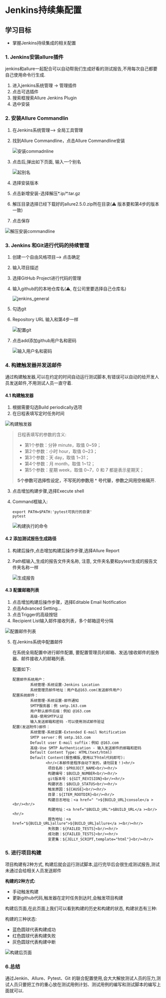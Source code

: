 

# Jenkins持续集配置

## 学习目标

- 掌握Jenkins持续集成的相关配置

### 1. Jenkins安装allure插件

jenkins和allure一起配合可以自动帮我们生成好看的测试报告,不用每次自己都要自己使用命令行生成.

1. 进入jenkins系统管理 -> 管理插件
2. 点击可选插件
3. 搜索框搜索Allure Jenkins Plugin
4. 选中安装

### 2. 安装Allure Commandlin

1. 在Jenkins系统管理——> 全局工具管理

2. 找到Allure Commandline，点击Allure Commandline安装

   ![安装commadnline](img/allure_commandline.png)

3. 点击后,弹出如下页面, 输入一个别名

   ![起别名](img/commandline_name.png)

4. 选择安装版本

5. 点击新增安装-选择解压\*.ip/\*.tar.gz

6. 解压目录选择已经下载好的allure2.5.0.zip所在目录(⚠️ 版本要和第4步的版本一致)

7. 点击保存

![解压安装commandline](img/allure_commind.png)

### 3. Jenkins 和Git进行代码的持续管理

1. 创建一个自由风格项目—> 点击确定

2. 输入项目描述

3. 选择GitHub Project进行代码的管理

4. 输入github的的本地仓库名(⚠️, 在公司里要选择自己仓库名)

   ![jenkins_general](img/J_General.png)

5. 勾选git

6. Repository URL 输入和第4步一样

   ![配置git](img/j_git.png)

7. 点击add添加github用户名和密码

   ![输入用户名和密码](img/j_name_pwd.png)

### 4. 构建触发器并发送邮件

通过构建触发器,可以在约定的时间自动运行测试脚本,有错误可以自动的给开发人员发送邮件,不用测试人员一直守着.

#### 4.1 构建触发器

1. 根据需要勾选Build periodically选项
2. 在日程表填写定时任务时间

![构建触发器](img/jenkins_crontab.png)

> 日程表填写的参数的含义:
>
> - 第1个参数：分钟 minute，取值 0~59；
> - 第2个参数：小时 hour，取值 0~23；
> - 第3个参数：天 day，取值 1~31；
> - 第4个参数：月 month，取值 1~12；
> - 第5个参数：星期 week，取值 0~7，0 和 7 都是表示星期天；
>
> **5个参数可选择性设定，不写死的参数用 * 号代替，参数之间用空格隔开.**

3. 点击增加构建步骤,选择Execute shell

4. Command框输入:

   ```shell
   export PATH=$PATH:'pytest可执行的目录'
   pytest
   ```

   ![构建执行的命令](img/J_构建.png)

#### 4.2 添加测试报告生成路径

1. 构建后操作,点击增加构建后操作步骤,选择Allure Report

2. Path框输入,生成的报告文件夹名称, 注意, 文件夹名要和pytest生成的报告文件夹名称一样

   ![生成报告](img/jenkins_gener_report.png)

#### 4.3 配置邮箱列表

1. 点击增加构建后操作步骤，选择Editable Email Notification
2. 点击Advanced Setting…
3. 点击Trigger的高级按钮
4. Recipient List输入邮件接收列表，多个邮箱逗号分隔

![配置邮件列表](img/jenkins_email.png)

5. 在Jenkins系统中配置邮件

   在系统全局配置中进行邮件配置, 要配置管理员的邮箱、发送/接收邮件的服务器、邮件接收人的邮箱列表.

   配置如下:

   ```
   配置邮件系统用户：
           系统管理-系统设置-Jenkins Location
           系统管理员邮件地址：用户名@163.com(发送邮件用户)
   配置系统邮件：
           系统管理-系统设置-邮件通知
           SMTP服务器：例 smtp.163.com
           用户默认邮件后缀：例如 @163.com
           高级-使用SMTP认证
           输入发送邮箱和密码 -可以使用测试邮件验证
   配置(发送附件)邮件：
           系统管理-系统设置-Extended E-mail Notification
           SMTP server：例 smtp.163.com
           Default user E-mail suffix：例如 @163.com
           高级-Use SMTP Authentication - 输入发送邮件的邮箱和密码
           Default Content Type: HTML(text/html)
           Default Content(报告模版,使用以下html代码即可):
                  <hr/>(本邮件是程序自动下发的，请勿回复！)<hr/>
                   项目名称：$PROJECT_NAME<br/><hr/>
                   构建编号：$BUILD_NUMBER<br/><hr/>
                   git版本号：${GIT_REVISION}<br/><hr/>
                   构建状态：$BUILD_STATUS<br/><hr/>
                   触发原因：${CAUSE}<br/><hr/>
                   目录：${ITEM_ROOTDIR}<br/><hr/>
                   构建日志地址：<a href=" ">${BUILD_URL}console</a ><br/><hr/>
                   构建地址：<a href="$BUILD_URL">$BUILD_URL</a ><br/><hr/>
                   报告地址：<a href="${BUILD_URL}allure">${BUILD_URL}allure</a ><br/><hr/>
                   失败数：${FAILED_TESTS}<br/><hr/>
                   成功数：${FAILED_TESTS}<br/><hr/>
                   变更集：${JELLY_SCRIPT,template="html"}<br/><hr/>
   ```

### 5. 进行项目构建

项目构建有2种方式, 构建后就会运行测试脚本,运行完毕后会很生成测试报告,测试未通过会给相关人员发送邮件

**构建的2种方式:**

- 手动触发构建
- 更新github代码,触发器在定时任务到达时,会触发项目构建

构建后页面,在此页面上我们可以看到构建的历史和构建的状态, 构建状态有三种:

构建的三种状态:

- 蓝色圆球代表构建成功
- 红色圆球代表构建失败
- 灰色圆球代表构建中断

![构建后页面](img/start_run.png)

### 6.总结

通过Jenkin、Allure、Pytest、Git 的联合配置使用,会大大解放测试人员的压力,测试人员只要把工作的重心放在测试用例计划、测试用例的编写和测试脚本的编写上面就可以.

